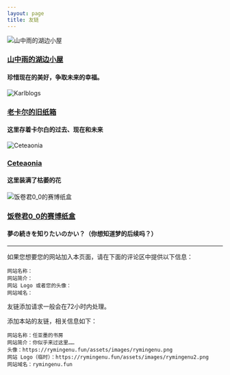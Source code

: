 ```yaml
---
layout: page
title: 友链
---
```


<div class="friend-link">
    <img src="https://cdn.jsdelivr.net/gh/Reqeekouton/reqeekouton.github.io@main/assets/images/friends/mount-rain.png" alt="山中雨的湖边小屋" class="friend-logo">
    <div class="friend-info">
        <h3 class="friend-title">
            <a href="https://mount-rain.link" target="_blank">山中雨的湖边小屋</a>
        </h3>
        <h4 class="friend-subtitle"> 珍惜现在的美好，争取未来的幸福。</h4>
    </div>
</div>

<div class="friend-link">
    <img src="https://cdn.jsdelivr.net/gh/Reqeekouton/reqeekouton.github.io@main/assets/images/friends/karlbaey.png" alt="Karlblogs" class="friend-logo">
    <div class="friend-info">
        <h3 class="friend-title">
            <a href="https://karlbaey.top" target="_blank">老卡尔的旧纸箱</a>
        </h3>
        <h4 class="friend-subtitle">这里存着卡尔白的过去、现在和未来</h4>
    </div>
</div>

<div class="friend-link">
    <img src="https://cdn.jsdelivr.net/gh/Reqeekouton/reqeekouton.github.io@main/assets/images/friends/ceteaonia.png" alt="Ceteaonia" class="friend-logo">
    <div class="friend-info">
        <h3 class="friend-title">
            <a href="https://ceteaonia.top" target="_blank">Ceteaonia</a>
        </h3>
        <h4 class="friend-subtitle">这里装满了枯萎的花</h4>
    </div>
</div>

<div class="friend-link">
    <img src="https://cdn.jsdelivr.net/gh/Reqeekouton/reqeekouton.github.io@main/assets/images/friends/rice0_0.jpg" alt="饭卷君0_0的赛博纸盒" class="friend-logo">
    <div class="friend-info">
        <h3 class="friend-title">
            <a href="https://osage-sauce.top" target="_blank">饭卷君0_0的赛博纸盒</a>
        </h3>
        <h4 class="friend-subtitle"> 夢の続きを知りたいのかい？（你想知道梦的后续吗？）</h4>
    </div>
</div>

----

如果您想要您的网站加入本页面，请在下面的评论区中提供以下信息：
```
网站名称：
网站简介：
网站 Logo 或者您的头像：
网站域名：
```
友链添加请求一般会在72小时内处理。

添加本站的友链，相关信息如下：
```
网站名称：任亚墨的书房
网站简介：你似乎来过这里……
头像：https://rymingenu.fun/assets/images/rymingenu.png
网站 Logo（临时）：https://rymingenu.fun/assets/images/rymingenu2.png
网站域名：rymingenu.fun
```
